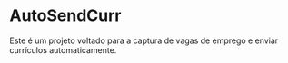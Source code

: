 # AutoSendCurr
Este é um projeto voltado para a captura de vagas de emprego e enviar currículos automaticamente.
